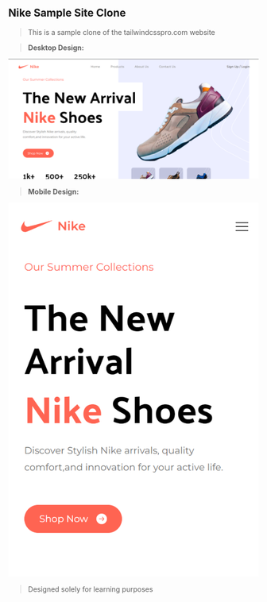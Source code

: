 ## Nike Sample Site Clone 

> This is a sample clone of the tailwindcsspro.com website

> **Desktop Design:**

![alt text](desktop.png)

> **Mobile Design:**

![alt text](mobile.png)

> Designed solely for learning purposes